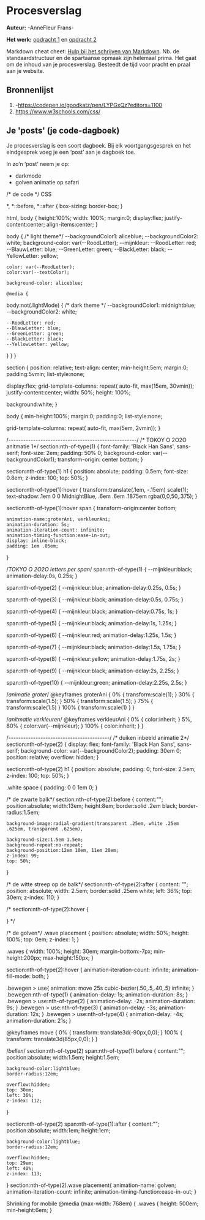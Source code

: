 # Procesverslag
**Auteur:** -AnneFleur Frans-

**Het werk:** [opdracht 1](opdracht1/index.html) en [opdracht 2](opdracht2/index.html)


Markdown cheat cheet: [Hulp bij het schrijven van Markdown](https://github.com/adam-p/markdown-here/wiki/Markdown-Cheatsheet). Nb. de standaardstructuur en de spartaanse opmaak zijn helemaal prima. Het gaat om de inhoud van je procesverslag. Besteedt de tijd voor pracht en praal aan je website.



## Bronnenlijst
1. -https://codepen.io/goodkatz/pen/LYPGxQz?editors=1100
2. https://www.w3schools.com/css/




## Je 'posts' (je code-dagboek)

Je procesverslag is een soort dagboek.
Bij elk voortgangsgesprek en het eindgesprek voeg je een ‘post’ aan je dagboek toe.

In zo’n ‘post’ neem je op:
- darkmode 
- golven animatie op safari


/* de code */
CSS 

*, *::before, *::after {
  box-sizing: border-box;
}

html, body {
  height:100%;
  width: 100%;
  margin:0;
  display:flex;
    justify-content:center;
    align-items:center;
}

body {
/*    light theme*/
    --backgroundColor1: aliceblue;
    --backgroundColor2: white;
    background-color: var(--RoodLetter);
    --mijnkleur:
    --RoodLetter: red;
    --BlauwLetter: blue;
    --GreenLetter: green;
    --BlackLetter: black;
    --YellowLetter: yellow;

    color: var(--RoodLetter);
    color:var(--textColor);

    background-color: aliceblue;

    @media {
  body:not(.lightMode) {
    /* dark theme */
    --backgroundColor1: midnightblue;
    --backgroundColor2: white;

    --RoodLetter: red;
    --BlauwLetter: blue;
    --GreenLetter: green;
    --BlackLetter: black;
    --YellowLetter: yellow;
  }
}
}

section {
    position: relative;
    text-align: center;
  min-height:5em;
  margin:0;
  padding:5vmin;
  list-style:none;

  display:flex;
  grid-template-columns: repeat( auto-fit, max(15em, 30vmin));
  justify-content:center;
  width: 50%;
  height: 100%;

  background:white;
}

body {
  min-height:100%;
  margin:0;
  padding:0;
  list-style:none;

  grid-template-columns: repeat( auto-fit, max(5em, 2vmin));
}

/*----------------------------------------------------*/
/* TOKOY O 2O2O anitmatie 1*/
section:nth-of-type(1) {
     font-family: 'Black Han Sans', sans-serif;
    font-size: 2em;
    padding: 50% 0;
    background-color: var(--backgroundColor1);
    transform-origin: center bottom;
}

section:nth-of-type(1) h1 {
    position: absolute;
    padding: 0.5em;
    font-size: 0.8em;
    z-index: 100;
    top: 50%;
}

section:nth-of-type(1):hover {
    transform:translate(.1em, -.15em) scale(1);
    text-shadow:.1em 0 0 MidnightBlue, .6em .6em .1875em rgba(0,0,50,.375);
}

section:nth-of-type(1):hover span {
    transform-origin:center bottom;

    animation-name:groterAni, verkleurAni;
    animation-duration: 5s;
    animation-iteration-count: infinite;
    animation-timing-function:ease-in-out;
    display: inline-block;
    padding: 1em .05em;
}


/*TOKYO O 2O2O letters per span*/
span:nth-of-type(1) {
    --mijnkleur:black;
    animation-delay:0s, 0.25s;
}

span:nth-of-type(2) {
    --mijnkleur:blue;
    animation-delay:0.25s, 0.5s;
}

span:nth-of-type(3) {
    --mijnkleur:black;
    animation-delay:0.5s, 0.75s;
}

span:nth-of-type(4) {
    --mijnkleur:black;
    animation-delay:0.75s, 1s;
}

span:nth-of-type(5) {
    --mijnkleur:black;
    animation-delay:1s, 1.25s;
}

span:nth-of-type(6) {
    --mijnkleur:red;
    animation-delay:1.25s, 1.5s;
}

span:nth-of-type(7) {
    --mijnkleur:black;
    animation-delay:1.5s, 1.75s;
}

span:nth-of-type(8) {
    --mijnkleur:yellow;
    animation-delay:1.75s, 2s;
}

span:nth-of-type(9) {
    --mijnkleur:black;
    animation-delay:2s, 2.25s;
}

span:nth-of-type(10) {
    --mijnkleur:green;
    animation-delay:2.25s, 2.5s;
}

/*animatie groter*/
@keyframes groterAni {
    0% {
        transform:scale(1);
    }
    30% {
        transform:scale(1.5);
    }
    50% {
        transform:scale(1.5);
    }
    75% {
        transform:scale(1.5)
    }
    100% {
        transform:scale(1)
    }
}

/*anitmatie verkleuren*/
@keyframes verkleurAni {
    0% {
        color:inherit;
    }
    5%, 80% {
        color:var(--mijnkleur);
    }
    100% {
        color:inherit;
    }
}

/*-----------------------------------------*/
/* duiken inbeeld animatie 2*/
section:nth-of-type(2) {
    display: flex;
    font-family: 'Black Han Sans', sans-serif;
    background-color: var(--backgroundColor2);
    padding: 30em 0;
    position: relative;
    overflow: hidden;
}

section:nth-of-type(2) h1 {
    position: absolute;
    padding: 0;
    font-size: 2.5em;
    z-index: 100;
    top: 50%;
}

.white space {
    padding: 0 0 1em 0;
}

/* de zwarte balk*/
section:nth-of-type(2):before {
    content:"";
    position:absolute;
    width:13em; height:8em;
    border:solid .2em black;
    border-radius:1.5em;

    background-image:radial-gradient(transparent .25em, white .25em .625em, transparent .625em),

    background-size:1.5em 1.5em;
    background-repeat:no-repeat;
    background-position:12em 10em, 11em 20em;
    z-index: 99;
    top: 50%;
}

/* de witte streep op de balk*/
section:nth-of-type(2):after {
    content: "";
    position: absolute;
    width: 2.5em;
    border:solid .25em white;
    left: 36%;
    top: 30em;
    z-index: 110;
}

/*
section:nth-of-type(2):hover {

}
*/

/* de golven*/
.wave placement {
  position: absolute;
    width: 50%;
    height: 100%;
    top: 0em;
    z-index: 1;
}

.waves {
  width: 100%;
  height: 30em;
  margin-bottom:-7px;
  min-height:200px;
  max-height:150px;
}

section:nth-of-type(2):hover {
    animation-iteration-count: infinite;
    animation-fill-mode: both;
}

.bewegen > use{
  animation: move 25s cubic-bezier(.50,.5,.40,.5) infinite;
}
.bewegen:nth-of-type(1) {
  animation-delay: 1s;
  animation-duration: 8s;
}
.bewegen > use:nth-of-type(2) {
  animation-delay: -2s;
  animation-duration: 9s;
}
.bewegen > use:nth-of-type(3) {
  animation-delay: -3s;
  animation-duration: 12s;
}
.bewegen > use:nth-of-type(4) {
  animation-delay: -4s;
  animation-duration: 21s;
}

@keyframes move {
  0% {
   transform: translate3d(-90px,0,0);
  }
  100% {
    transform: translate3d(85px,0,0);
  }
}

/*bellen*/
section:nth-of-type(2) span:nth-of-type(1):before {
    content:"";
    position:absolute;
    width:1.5em; height:1.5em;

    background-color:lightblue;
    border-radius:12em;

    overflow:hidden;
    top: 30em;
    left: 36%;
    z-index: 112;
}

section:nth-of-type(2) span:nth-of-type(1):after {
    content:"";
    position:absolute;
    width:1em; height:1em;

    background-color:lightblue;
    border-radius:12em;

    overflow:hidden;
    top: 29em;
    left: 40%;
    z-index: 113;
}
section:nth-of-type(2).wave placement{
animation-name: golven;
    animation-iteration-count: infinite;
    animation-timing-function:ease-in-out;
}

Shrinking for mobile
@media (max-width: 768em) {
  .waves {
    height: 500em;
    min-height:6em;
  }

